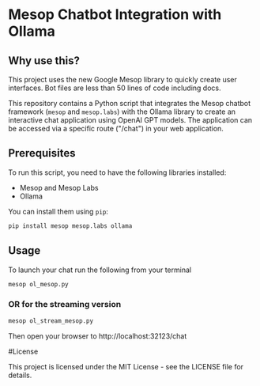 # Mesop Chatbot Integration with Ollama

## Why use this?
This project uses the new Google Mesop library to quickly create user interfaces. Bot files are less than 50 lines of code including docs.

This repository contains a Python script that integrates the Mesop chatbot framework (`mesop` and `mesop.labs`) with the Ollama library to create an interactive chat application using OpenAI GPT models. The application can be accessed via a specific route ("/chat") in your web application.

## Prerequisites
To run this script, you need to have the following libraries installed:

* Mesop and Mesop Labs
* Ollama

You can install them using `pip`:
```bash
pip install mesop mesop.labs ollama
```

## Usage

To launch your chat run the following from your terminal

```bash
mesop ol_mesop.py
```

### OR for the streaming version ###

```bash
mesop ol_stream_mesop.py
```

Then open your browser to http://localhost:32123/chat

#License

This project is licensed under the MIT License - see the LICENSE file for details.
